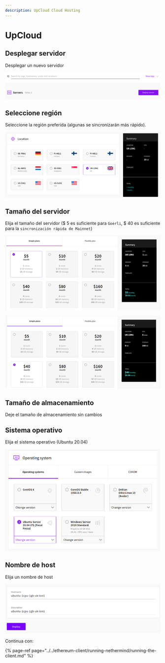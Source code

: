 ```yaml
---
description: UpCloud Cloud Hosting
---
```


# UpCloud

## Desplegar servidor

Desplegar un nuevo servidor

![Server deployment](../../.gitbook/assets/image%20%284%29.png)

## Seleccione región

Seleccione la región preferida \(algunas se sincronizarán más rápido\).

![Selección de región](../../.gitbook/assets/image%20%2817%29.png)

## Tamaño del servidor

Elija el tamaño del servidor \($ 5 es suficiente para `Goerli`, $ 40 es suficiente para la `sincronización rápida de Mainnet`\)

![Configuración más baja de Goerli](../../.gitbook/assets/image%20%2821%29.png)

![Configuración más baja de Mainnet](../../.gitbook/assets/image%20%2811%29.png)

## Tamaño de almacenamiento

Deje el tamaño de almacenamiento sin cambios

## Sistema operativo

Elija el sistema operativo \(Ubuntu 20.04\)

![Sistema operativo](../../.gitbook/assets/image%20%289%29.png)

## Nombre de host

Elija un nombre de host

![Nombre de host](../../.gitbook/assets/image%20%2812%29.png)

Continua con:

{% page-ref page="../../ethereum-client/running-nethermind/running-the-client.md" %}

